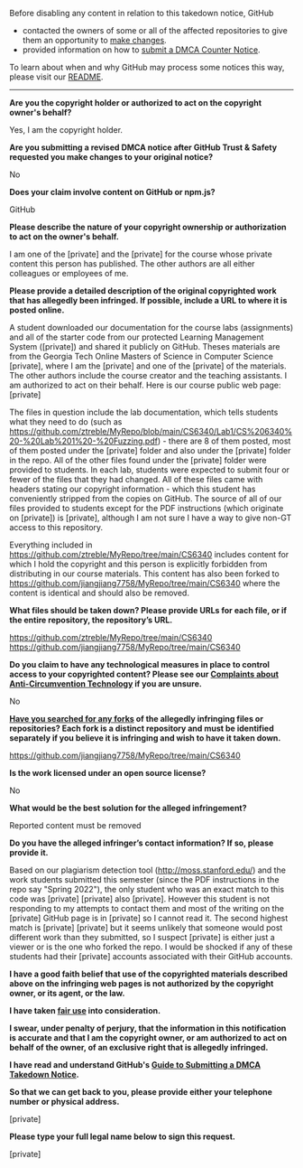 Before disabling any content in relation to this takedown notice, GitHub
- contacted the owners of some or all of the affected repositories to give them an opportunity to [make changes](https://docs.github.com/en/github/site-policy/dmca-takedown-policy#a-how-does-this-actually-work).
- provided information on how to [submit a DMCA Counter Notice](https://docs.github.com/en/articles/guide-to-submitting-a-dmca-counter-notice).

To learn about when and why GitHub may process some notices this way, please visit our [README](https://github.com/github/dmca/blob/master/README.md#anatomy-of-a-takedown-notice).

---

**Are you the copyright holder or authorized to act on the copyright owner's behalf?**

Yes, I am the copyright holder.

**Are you submitting a revised DMCA notice after GitHub Trust & Safety requested you make changes to your original notice?**

No

**Does your claim involve content on GitHub or npm.js?**

GitHub

**Please describe the nature of your copyright ownership or authorization to act on the owner's behalf.**

I am one of the [private] and the [private] for the course whose private content this person has published. The other authors are all either colleagues or employees of me.

**Please provide a detailed description of the original copyrighted work that has allegedly been infringed. If possible, include a URL to where it is posted online.**

A student downloaded our documentation for the course labs (assignments) and all of the starter code from our protected Learning Management System ([private]) and shared it publicly on GitHub. Theses materials are from the Georgia Tech Online Masters of Science in Computer Science [private], where I am the [private] and one of the [private] of the materials. The other authors include the course creator and the teaching assistants. I am authorized to act on their behalf. Here is our course public web page: [private]

The files in question include the lab documentation, which tells students what they need to do (such as https://github.com/ztreble/MyRepo/blob/main/CS6340/Lab1/CS%206340%20-%20Lab%201%20-%20Fuzzing.pdf) - there are 8 of them posted, most of them posted under the [private] folder and also under the [private] folder in the repo. All of the other files found under the [private] folder were provided to students. In each lab, students were expected to submit four or fewer of the files that they had changed. All of these files came with headers stating our copyright information - which this student has conveniently stripped from the copies on GitHub. The source of all of our files provided to students except for the PDF instructions (which originate on [private]) is [private], although I am not sure I have a way to give non-GT access to this repository.

Everything included in https://github.com/ztreble/MyRepo/tree/main/CS6340 includes content for which I hold the copyright and this person is explicitly forbidden from distributing in our course materials. This content has also been forked to https://github.com/jiangjiang7758/MyRepo/tree/main/CS6340 where the content is identical and should also be removed.

**What files should be taken down? Please provide URLs for each file, or if the entire repository, the repository’s URL.**

https://github.com/ztreble/MyRepo/tree/main/CS6340
https://github.com/jiangjiang7758/MyRepo/tree/main/CS6340

**Do you claim to have any technological measures in place to control access to your copyrighted content? Please see our <a href="https://docs.github.com/articles/guide-to-submitting-a-dmca-takedown-notice#complaints-about-anti-circumvention-technology">Complaints about Anti-Circumvention Technology</a> if you are unsure.**

No

**<a href="https://docs.github.com/articles/dmca-takedown-policy#b-what-about-forks-or-whats-a-fork">Have you searched for any forks</a> of the allegedly infringing files or repositories? Each fork is a distinct repository and must be identified separately if you believe it is infringing and wish to have it taken down.**

https://github.com/jiangjiang7758/MyRepo/tree/main/CS6340

**Is the work licensed under an open source license?**

No

**What would be the best solution for the alleged infringement?**

Reported content must be removed

**Do you have the alleged infringer’s contact information? If so, please provide it.**

Based on our plagiarism detection tool (http://moss.stanford.edu/) and the work students submitted this semester (since the PDF instructions in the repo say "Spring 2022"), the only student who was an exact match to this code was [private] [private] also [private]. However this student is not responding to my attempts to contact them and most of the writing on the [private] GitHub page is in [private] so I cannot read it. The second highest match is [private] [private] but it seems unlikely that someone would post different work than they submitted, so I suspect [private] is either just a viewer or is the one who forked the repo. I would be shocked if any of these students had their [private] accounts associated with their GitHub accounts.

**I have a good faith belief that use of the copyrighted materials described above on the infringing web pages is not authorized by the copyright owner, or its agent, or the law.**

**I have taken <a href="https://www.lumendatabase.org/topics/22">fair use</a> into consideration.**

**I swear, under penalty of perjury, that the information in this notification is accurate and that I am the copyright owner, or am authorized to act on behalf of the owner, of an exclusive right that is allegedly infringed.**

**I have read and understand GitHub's <a href="https://docs.github.com/articles/guide-to-submitting-a-dmca-takedown-notice/">Guide to Submitting a DMCA Takedown Notice</a>.**

**So that we can get back to you, please provide either your telephone number or physical address.**

[private]

**Please type your full legal name below to sign this request.**

[private]
